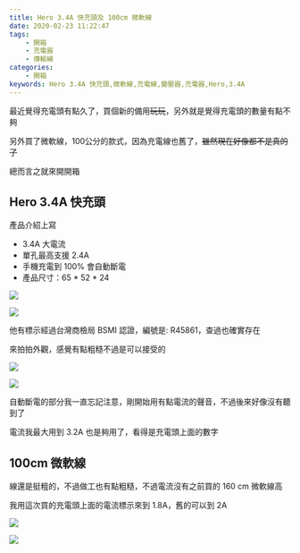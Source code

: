 ```yaml
---
title: Hero 3.4A 快充頭及 100cm 微軟線
date: 2020-02-23 11:22:47
tags:
    - 開箱
    - 充電器
    - 傳輸線
categories:
    - 開箱
keywords: Hero 3.4A 快充頭,微軟線,充電線,變壓器,充電器,Hero,3.4A
---
```


最近覺得充電頭有點久了，買個新的備用~~玩玩~~，另外就是覺得充電頭的數量有點不夠

另外買了微軟線，100公分的款式，因為充電線也舊了，~~雖然現在好像都不是真的了~~

總而言之就來開開箱

<!-- more -->

## Hero 3.4A 快充頭

產品介紹上寫
* 3.4A 大電流
* 單孔最高支援 2.4A
* 手機充電到 100% 會自動斷電
* 產品尺寸：65 * 52 * 24

![](https://res.cloudinary.com/akizukineko/image/upload/q_auto:best/v1582428336/2020/02/hero-adapter-microusb-cable/IMG_3209_c21yyf.jpg)

![](https://res.cloudinary.com/akizukineko/image/upload/q_auto:best/v1582428343/2020/02/hero-adapter-microusb-cable/IMG_3211_qgeld5.jpg)

他有標示經過台灣商檢局 BSMI 認證，編號是: R45861，查過也確實存在

來拍拍外觀，感覺有點粗糙不過是可以接受的

![](https://res.cloudinary.com/akizukineko/image/upload/q_auto:best/v1582428341/2020/02/hero-adapter-microusb-cable/IMG_3214_eibg0y.jpg)

![](https://res.cloudinary.com/akizukineko/image/upload/q_auto:best/v1582428342/2020/02/hero-adapter-microusb-cable/IMG_3213_uj0f9l.jpg)

自動斷電的部分我一直忘記注意，剛開始用有點電流的聲音，不過後來好像沒有聽到了

電流我最大用到 3.2A 也是夠用了，看得是充電頭上面的數字

## 100cm 微軟線

線還是挺粗的，不過做工也有點粗糙，不過電流沒有之前買的 160 cm 微軟線高

我用這次買的充電頭上面的電流標示來到 1.8A，舊的可以到 2A

![](https://res.cloudinary.com/akizukineko/image/upload/q_auto:best/v1582428335/2020/02/hero-adapter-microusb-cable/IMG_3207_hoaqbg.jpg)

![](https://res.cloudinary.com/akizukineko/image/upload/q_auto:best/v1582428342/2020/02/hero-adapter-microusb-cable/IMG_3215_nuzx4l.jpg)